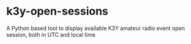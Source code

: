 # k3y-open-sessions
A Python  based tool to display available K3Y amateur radio event open session, both in UTC and local time
